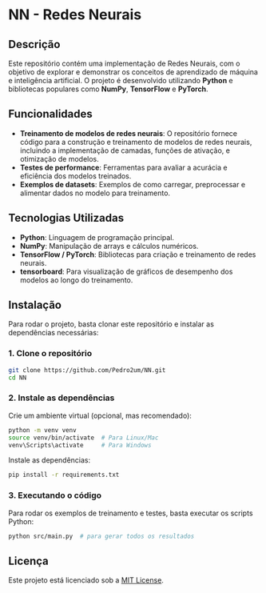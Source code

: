 # NN - Redes Neurais

## Descrição

Este repositório contém uma implementação de Redes Neurais, com o objetivo de explorar e demonstrar os conceitos de aprendizado de máquina e inteligência artificial. O projeto é desenvolvido utilizando **Python** e bibliotecas populares como **NumPy**, **TensorFlow** e **PyTorch**.


## Funcionalidades

* **Treinamento de modelos de redes neurais**: O repositório fornece código para a construção e treinamento de modelos de redes neurais, incluindo a implementação de camadas, funções de ativação, e otimização de modelos.
* **Testes de performance**: Ferramentas para avaliar a acurácia e eficiência dos modelos treinados.
* **Exemplos de datasets**: Exemplos de como carregar, preprocessar e alimentar dados no modelo para treinamento.

## Tecnologias Utilizadas

* **Python**: Linguagem de programação principal.
* **NumPy**: Manipulação de arrays e cálculos numéricos.
* **TensorFlow / PyTorch**: Bibliotecas para criação e treinamento de redes neurais.
* **tensorboard**: Para visualização de gráficos de desempenho dos modelos ao longo do treinamento.

## Instalação

Para rodar o projeto, basta clonar este repositório e instalar as dependências necessárias:

### 1. Clone o repositório

```bash
git clone https://github.com/Pedro2um/NN.git
cd NN
```

### 2. Instale as dependências

Crie um ambiente virtual (opcional, mas recomendado):

```bash
python -m venv venv
source venv/bin/activate  # Para Linux/Mac
venv\Scripts\activate     # Para Windows
```

Instale as dependências:

```bash
pip install -r requirements.txt
```

### 3. Executando o código

Para rodar os exemplos de treinamento e testes, basta executar os scripts Python:

```bash
python src/main.py  # para gerar todos os resultados
```

## Licença

Este projeto está licenciado sob a [MIT License](LICENSE).

